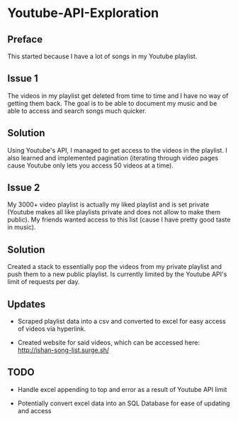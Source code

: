 # Youtube-API-Exploration

## Preface
This started because I have a lot of songs in my Youtube playlist. 

## Issue 1
The videos in my playlist get deleted from time to time and I have no way of getting them back. 
The goal is to be able to document my music and be able to access and search songs much quicker.

## Solution
Using Youtube's API, I managed to get access to the videos in the playlist. I also learned and implemented
pagination (iterating through video pages cause Youtube
only lets you access 50 videos at a time). 

## Issue 2
My 3000+ video playlist is actually my liked playlist and is set private (Youtube makes all like playlists private and does not allow
to make them public). My friends wanted access to this list (cause I have pretty good taste in music). 

## Solution
Created a stack to essentially pop the videos from my private playlist and push them to a new public playlist. Is currently limited
by the Youtube API's limit of requests per day.

## Updates

- Scraped playlist data into a csv and converted to excel for easy access of videos via hyperlink.

- Created website for said videos, which can be accessed here: http://ishan-song-list.surge.sh/

## TODO

- Handle excel appending to top and error as a result of Youtube API limit

- Potentially convert excel data into an SQL Database for ease of updating and access
